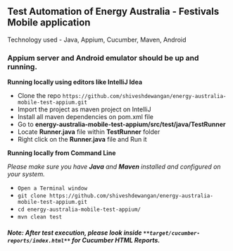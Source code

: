 ## Test Automation of Energy Australia - Festivals Mobile application

Technology used - Java, Appium, Cucumber, Maven, Android

### Appium server and Android emulator should be up and running.

**Running locally using editors like IntelliJ Idea**
- Clone the repo `https://github.com/shiveshdewangan/energy-australia-mobile-test-appium.git`
- Import the project as maven project on IntelliJ
- Install all maven dependencies on pom.xml file
- Go to **energy-australia-mobile-test-appium/src/test/java/TestRunner**
- Locate **Runner.java** file within **TestRunner** folder
- Right click on the **Runner.java** file and Run it

**Running locally from Command Line**

*Please make sure you have **Java** and **Maven** installed and configured on your system.*

- `Open a Terminal window`
- `git clone https://github.com/shiveshdewangan/energy-australia-mobile-test-appium.git`
- `cd energy-australia-mobile-test-appium/`
- `mvn clean test`

##### Note: After test execution, please look inside `**target/cucumber-reports/index.html**` for Cucumber HTML Reports.
